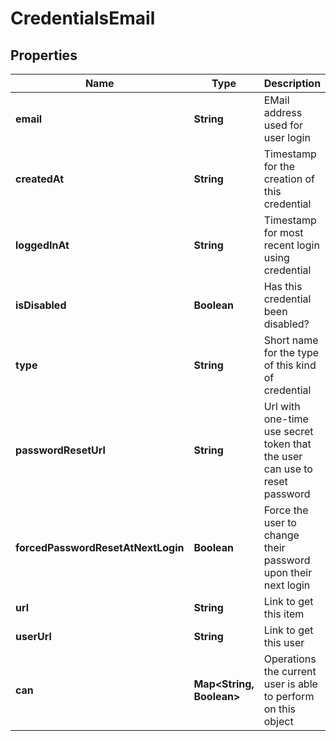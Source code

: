 # CredentialsEmail

## Properties
Name | Type | Description | Notes
------------ | ------------- | ------------- | -------------
**email** | **String** | EMail address used for user login |  [optional]
**createdAt** | **String** | Timestamp for the creation of this credential |  [optional]
**loggedInAt** | **String** | Timestamp for most recent login using credential |  [optional]
**isDisabled** | **Boolean** | Has this credential been disabled? |  [optional]
**type** | **String** | Short name for the type of this kind of credential |  [optional]
**passwordResetUrl** | **String** | Url with one-time use secret token that the user can use to reset password |  [optional]
**forcedPasswordResetAtNextLogin** | **Boolean** | Force the user to change their password upon their next login |  [optional]
**url** | **String** | Link to get this item |  [optional]
**userUrl** | **String** | Link to get this user |  [optional]
**can** | **Map&lt;String, Boolean&gt;** | Operations the current user is able to perform on this object |  [optional]
